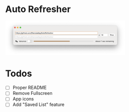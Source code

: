 # Auto Refresher

<img src="https://github.com/Ranoiaetep/AutoRefresher/blob/main/Screenshots/Screen%20Shot%202021-01-21%20at%204.04.30%20PM.png" alt="Main Screenshot" width="75%"/>

# Todos
- [ ] Proper README
- [ ] Remove Fullscreen
- [ ] App icons
- [ ] Add "Saved List" feature
